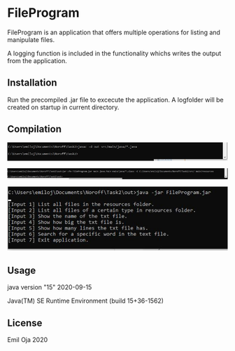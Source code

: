 # FileProgram

FileProgram is an application that offers multiple operations for listing and manipulate files.

A logging function is included in the functionality whichs writes the output from the application.

## Installation

Run the precompiled .jar file to excecute the application. A logfolder will be created on startup in current directory.

## Compilation


![Alt text](https://github.com/xtrmil/file-reader-manipulator/blob/master/screenshots/javac.JPG?raw=true)

![Alt text](/screenshots/jar_cfe.jpg?raw=true "jar cfe")

![Alt text](/screenshots/java_-jar.jpg?raw=true "java -jar")



## Usage

java version "15" 2020-09-15

Java(TM) SE Runtime Environment (build 15+36-1562)



## License
Emil Oja 2020
